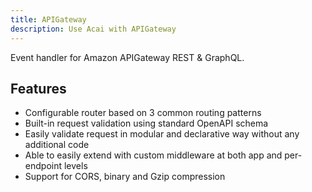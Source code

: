 ```yaml
---
title: APIGateway
description: Use Acai with APIGateway
---
```


Event handler for Amazon APIGateway REST & GraphQL.

## Features

* Configurable router based on 3 common routing patterns
* Built-in request validation using standard OpenAPI schema
* Easily validate request in modular and declarative way without any additional code
* Able to easily extend with custom middleware at both app and per-endpoint levels
* Support for CORS, binary and Gzip compression
